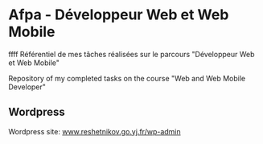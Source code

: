 # Afpa - Développeur Web et Web Mobile
ffff
Référentiel de mes tâches réalisées sur le parcours "Développeur Web et Web Mobile"

Repository of my completed tasks on the course "Web and Web Mobile Developer"
## Wordpress
Wordpress site: www.reshetnikov.go.yj.fr/wp-admin